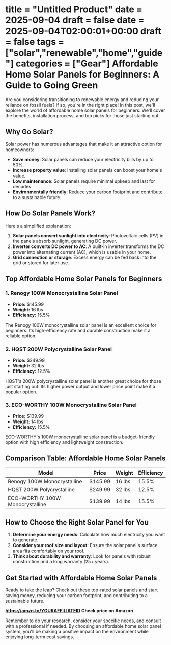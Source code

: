 title = "Untitled Product"
date = 2025-09-04
draft = false
date = 2025-09-04T02:00:01+00:00
draft = false
tags = ["solar","renewable","home","guide"]
categories = ["Gear"]
**Affordable Home Solar Panels for Beginners: A Guide to Going Green**
======================================================

Are you considering transitioning to renewable energy and reducing your reliance on fossil fuels? If so, you're in the right place! In this post, we'll explore the world of affordable home solar panels for beginners. We'll cover the benefits, installation process, and top picks for those just starting out.

**Why Go Solar?**
----------------

Solar power has numerous advantages that make it an attractive option for homeowners:

* **Save money**: Solar panels can reduce your electricity bills by up to 50%.
* **Increase property value**: Installing solar panels can boost your home's value.
* **Low maintenance**: Solar panels require minimal upkeep and last for decades.
* **Environmentally friendly**: Reduce your carbon footprint and contribute to a sustainable future.

**How Do Solar Panels Work?**
-----------------------------

Here's a simplified explanation:

1. **Solar panels convert sunlight into electricity**: Photovoltaic cells (PV) in the panels absorb sunlight, generating DC power.
2. **Inverter converts DC power to AC**: A built-in inverter transforms the DC power into alternating current (AC), which is usable in your home.
3. **Grid connection or storage**: Excess energy can be fed back into the grid or stored for later use.

**Top Affordable Home Solar Panels for Beginners**
---------------------------------------------------

### 1. Renogy 100W Monocrystalline Solar Panel

* **Price:** $145.99
* **Weight:** 16 lbs
* **Efficiency:** 15.5%

The Renogy 100W monocrystalline solar panel is an excellent choice for beginners. Its high-efficiency rate and durable construction make it a reliable option.

### 2. HQST 200W Polycrystalline Solar Panel

* **Price:** $249.99
* **Weight:** 32 lbs
* **Efficiency:** 12.5%

HQST's 200W polycrystalline solar panel is another great choice for those just starting out. Its higher power output and lower price point make it a popular option.

### 3. ECO-WORTHY 100W Monocrystalline Solar Panel

* **Price:** $139.99
* **Weight:** 14 lbs
* **Efficiency:** 15.5%

ECO-WORTHY's 100W monocrystalline solar panel is a budget-friendly option with high efficiency and lightweight construction.

**Comparison Table: Affordable Home Solar Panels**
------------------------------------------------

| Model | Price | Weight | Efficiency |
| --- | --- | --- | --- |
| Renogy 100W Monocrystalline | $145.99 | 16 lbs | 15.5% |
| HQST 200W Polycrystalline | $249.99 | 32 lbs | 12.5% |
| ECO-WORTHY 100W Monocrystalline | $139.99 | 14 lbs | 15.5% |

**How to Choose the Right Solar Panel for You**
------------------------------------------------

1. **Determine your energy needs**: Calculate how much electricity you want to generate.
2. **Consider your roof size and layout**: Ensure the solar panel's surface area fits comfortably on your roof.
3. **Think about durability and warranty**: Look for panels with robust construction and a long warranty (25+ years).

**Get Started with Affordable Home Solar Panels**
------------------------------------------------

Ready to take the leap? Check out these top-rated solar panels and start saving money, reducing your carbon footprint, and contributing to a sustainable future.

**https://amzn.to/YOURAFFILIATEID Check price on Amazon**

Remember to do your research, consider your specific needs, and consult with a professional if needed. By choosing an affordable home solar panel system, you'll be making a positive impact on the environment while enjoying long-term cost savings.

